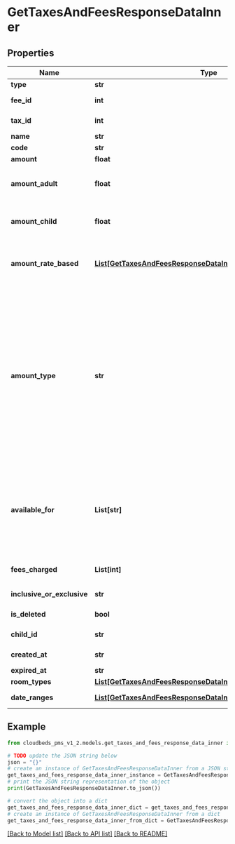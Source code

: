 # GetTaxesAndFeesResponseDataInner


## Properties

Name | Type | Description | Notes
------------ | ------------- | ------------- | -------------
**type** | **str** | Type. Fee or tax. | [optional] 
**fee_id** | **int** | Fee&#39;s unique identifier. Only exists if type &#x3D; fee. | [optional] 
**tax_id** | **int** | Tax&#39;s unique identifier. Only exists if type &#x3D; tax. | [optional] 
**name** | **str** | Name | [optional] 
**code** | **str** | Code | [optional] 
**amount** | **float** | Amount | [optional] 
**amount_adult** | **float** | Amount charged per adult. Only applicable if amountType &#x3D; fixed_per_person (Per Person Per Night) | [optional] 
**amount_child** | **float** | Amount charged per children. Only applicable if amountType &#x3D; fixed_per_person (Per Person Per Night) | [optional] 
**amount_rate_based** | [**List[GetTaxesAndFeesResponseDataInnerAmountRateBasedInner]**](GetTaxesAndFeesResponseDataInnerAmountRateBasedInner.md) | Rules defined for Rate-Based taxes/fees. Only applicable if amountType &#x3D; percentage_rate_based (Rate-based) | [optional] 
**amount_type** | **str** | Amount type. They mean:&lt;br/&gt; &lt;table&gt; &lt;tr&gt;&lt;th&gt;Value&lt;/th&gt;&lt;th&gt;Meaning&lt;/th&gt;&lt;/tr&gt; &lt;tr&gt;&lt;td&gt;percentage&lt;/td&gt;&lt;td&gt;Percentage of Total Amount&lt;/td&gt;&lt;/tr&gt; &lt;tr&gt;&lt;td&gt;fixed&lt;/td&gt;&lt;td&gt;Fixed per Room Night / Item&lt;/td&gt;&lt;/tr&gt; &lt;tr&gt;&lt;td&gt;fixed_per_person&lt;/td&gt;&lt;td&gt;Fixed per Person per Night&lt;/td&gt;&lt;/tr&gt; &lt;tr&gt;&lt;td&gt;fixed_per_accomodation&lt;/td&gt;&lt;td&gt;Fixed per Accomodation&lt;/td&gt;&lt;/tr&gt; &lt;tr&gt;&lt;td&gt;fixed_per_reservation&lt;/td&gt;&lt;td&gt;Fixed per Reservation&lt;/td&gt;&lt;/tr&gt; &lt;tr&gt;&lt;td&gt;percentage_rate_based&lt;/td&gt;&lt;td&gt;Rate-based&lt;/td&gt;&lt;/tr&gt; &lt;/table&gt; | [optional] 
**available_for** | **List[str]** | Where this tax/fee is available?&lt;br/&gt;They mean:&lt;br/&gt; &lt;table&gt; &lt;tr&gt;&lt;th&gt;Value&lt;/th&gt;&lt;th&gt;Meaning&lt;/th&gt;&lt;/tr&gt; &lt;tr&gt;&lt;td&gt;product&lt;/td&gt;&lt;td&gt;Items&lt;/td&gt;&lt;/tr&gt; &lt;tr&gt;&lt;td&gt;rate&lt;/td&gt;&lt;td&gt;Reservations&lt;/td&gt;&lt;/tr&gt; &lt;tr&gt;&lt;td&gt;fee&lt;/td&gt;&lt;td&gt;Fees -- this tax is charged on top of some fees&lt;/td&gt;&lt;/tr&gt; &lt;/table&gt; | [optional] 
**fees_charged** | **List[int]** | List of Fee IDs charged by the current tax. Only exists if type &#x3D; tax. | [optional] 
**inclusive_or_exclusive** | **str** | If this tax/fee is inclusive or exclusive | [optional] 
**is_deleted** | **bool** | Flag indicating if tax was deleted from the system | [optional] 
**child_id** | **str** | ID of the tax or fee that replaced current one | [optional] 
**created_at** | **str** | Date when tax or fee was created in the system | [optional] 
**expired_at** | **str** | Date when tax or fee was expired | [optional] 
**room_types** | [**List[GetTaxesAndFeesResponseDataInnerRoomTypesInner]**](GetTaxesAndFeesResponseDataInnerRoomTypesInner.md) | Room types this tax/fee applies to | [optional] 
**date_ranges** | [**List[GetTaxesAndFeesResponseDataInnerDateRangesInner]**](GetTaxesAndFeesResponseDataInnerDateRangesInner.md) | Date ranges when this tax/fee is applicable | [optional] 

## Example

```python
from cloudbeds_pms_v1_2.models.get_taxes_and_fees_response_data_inner import GetTaxesAndFeesResponseDataInner

# TODO update the JSON string below
json = "{}"
# create an instance of GetTaxesAndFeesResponseDataInner from a JSON string
get_taxes_and_fees_response_data_inner_instance = GetTaxesAndFeesResponseDataInner.from_json(json)
# print the JSON string representation of the object
print(GetTaxesAndFeesResponseDataInner.to_json())

# convert the object into a dict
get_taxes_and_fees_response_data_inner_dict = get_taxes_and_fees_response_data_inner_instance.to_dict()
# create an instance of GetTaxesAndFeesResponseDataInner from a dict
get_taxes_and_fees_response_data_inner_from_dict = GetTaxesAndFeesResponseDataInner.from_dict(get_taxes_and_fees_response_data_inner_dict)
```
[[Back to Model list]](../README.md#documentation-for-models) [[Back to API list]](../README.md#documentation-for-api-endpoints) [[Back to README]](../README.md)



